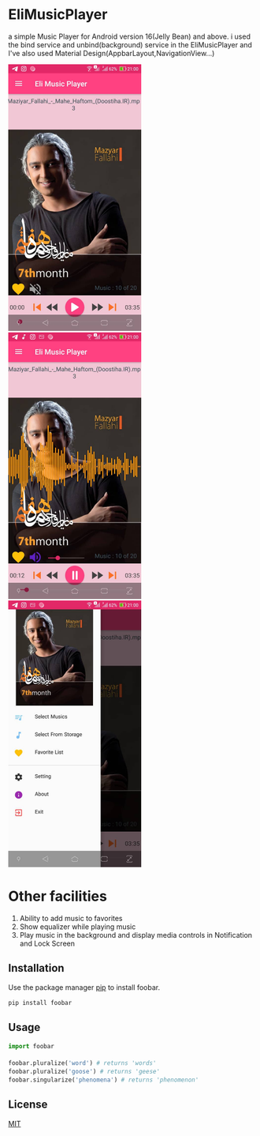 
  # EliMusicPlayer
a simple Music Player for Android version 16(Jelly Bean) and above.
i used the bind service and unbind(background) service in the EliMusicPlayer and I've also used Material Design(AppbarLayout,NavigationView...)

<img src="https://github.com/haselmehri/EliMusicPlayer/blob/master/ReadmeFiles/AppImage2.jpeg" width="270" style='margin-right:5px'> <img src="https://github.com/haselmehri/EliMusicPlayer/blob/master/ReadmeFiles/AppImage1.jpeg" width="270"  style='margin-right:5px'>
<img src="https://github.com/haselmehri/EliMusicPlayer/blob/master/ReadmeFiles/AppImage4.jpeg" width="270">

# Other facilities

  1. Ability to add music to favorites
  2. Show equalizer while playing music
  3. Play music in the background and display media controls in Notification and Lock Screen

## Installation

Use the package manager [pip](https://pip.pypa.io/en/stable/) to install foobar.

```bash
pip install foobar
```

## Usage

```python
import foobar

foobar.pluralize('word') # returns 'words'
foobar.pluralize('goose') # returns 'geese'
foobar.singularize('phenomena') # returns 'phenomenon'
```

## License
[MIT](https://choosealicense.com/licenses/mit/)
